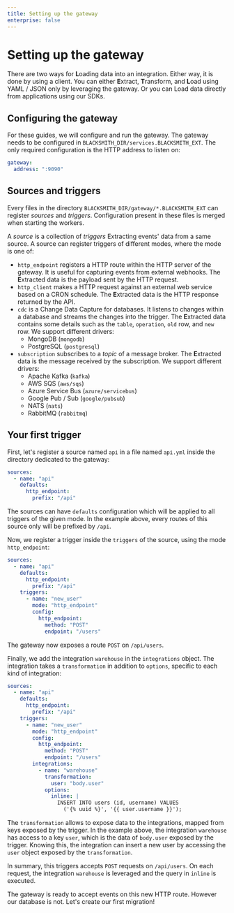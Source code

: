 ```yaml
---
title: Setting up the gateway
enterprise: false
---
```


# Setting up the gateway

There are two ways for **L**oading data into an integration. Either way, it is
done by using a client. You can either **E**xtract, **T**ransform, and **L**oad
using YAML / JSON only by leveraging the gateway. Or you can Load data directly
from applications using our SDKs.

## Configuring the gateway

For these guides, we will configure and run the gateway. The gateway needs to be
configured in `BLACKSMITH_DIR/services.BLACKSMITH_EXT`. The only required
configuration is the HTTP address to listen on:
```yml
gateway:
  address: ":9090"
```

## Sources and triggers

Every files in the directory `BLACKSMITH_DIR/gateway/*.BLACKSMITH_EXT` can register
*sources* and *triggers*. Configuration present in these files is merged when
starting the workers.

A *source* is a collection of *triggers* Extracting events' data from a same
source. A source can register triggers of different modes, where the mode is one
of:
- `http_endpoint` registers a HTTP route within the HTTP server of the gateway.
  It is useful for capturing events from external webhooks. The **E**xtracted
  data is the payload sent by the HTTP request.
- `http_client` makes a HTTP request against an external web service based on a
  CRON schedule. The **E**xtracted data is the HTTP response returned by the API.
- `cdc` is a Change Data Capture for databases. It listens to changes within a
  database and streams the changes into the trigger. The **E**xtracted
  data contains some details such as the `table`, `operation`, `old` row, and
  `new` row. We support different drivers:
  - MongoDB (`mongodb`)
  - PostgreSQL (`postgresql`)
- `subscription` subscribes to a *topic* of a message broker. The **E**xtracted
  data is the message received by the subscription. We support different drivers:
  - Apache Kafka (`kafka`)
  - AWS SQS (`aws/sqs`)
  - Azure Service Bus (`azure/servicebus`)
  - Google Pub / Sub (`google/pubsub`)
  - NATS (`nats`)
  - RabbitMQ (`rabbitmq`)

## Your first trigger

First, let's register a source named `api` in a file named `api.yml` inside the
directory dedicated to the gateway:
```yml
sources:
  - name: "api"
    defaults:
      http_endpoint:
        prefix: "/api"
```

The sources can have `defaults` configuration which will be applied to all triggers
of the given mode. In the example above, every routes of this source only will
be prefixed by `/api`.

Now, we register a trigger inside the `triggers` of the source, using the mode
`http_endpoint`:
```yml
sources:
  - name: "api"
    defaults:
      http_endpoint:
        prefix: "/api"
    triggers:
      - name: "new_user"
        mode: "http_endpoint"
        config:
          http_endpoint:
            method: "POST"
            endpoint: "/users"
```

The gateway now exposes a route `POST` on `/api/users`.

Finally, we add the integration `warehouse` in the `integrations` object.
The integration takes a `transformation` in addition to `options`, specific to
each kind of integration:
```yml
sources:
  - name: "api"
    defaults:
      http_endpoint:
        prefix: "/api"
    triggers:
      - name: "new_user"
        mode: "http_endpoint"
        config:
          http_endpoint:
            method: "POST"
            endpoint: "/users"
        integrations:
          - name: "warehouse"
            transformation:
              user: "body.user"
            options:
              inline: |
                INSERT INTO users (id, username) VALUES
                  ('{% uuid %}', '{{ user.username }}');
```

The `transformation` allows to expose data to the integrations, mapped from keys
exposed by the trigger. In the example above, the integration `warehouse` has access
to a key `user`, which is the data of `body.user` exposed by the trigger. Knowing
this, the integration can insert a new user by accessing the `user` object exposed
by the `transformation`.

In summary, this triggers accepts `POST` requests on `/api/users`. On each request,
the integration `warehouse` is leveraged and the query in `inline` is executed.

The gateway is ready to accept events on this new HTTP route. However our database
is not. Let's create our first migration!
